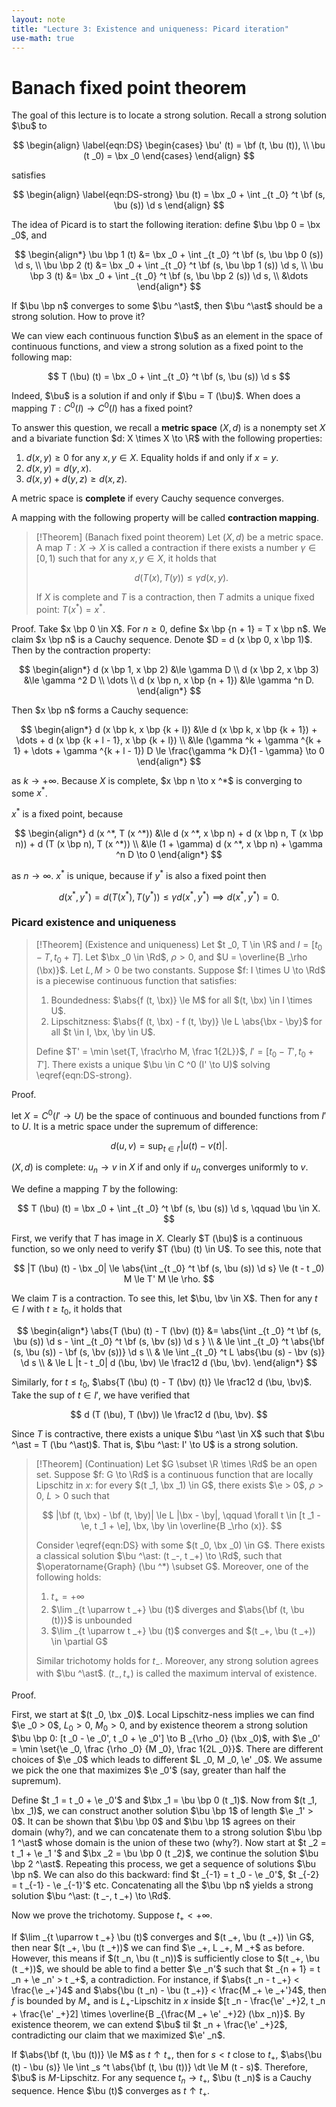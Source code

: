 ```yaml
---
layout: note
title: "Lecture 3: Existence and uniqueness: Picard iteration"
use-math: true
---
```

# Banach fixed point theorem

$$
\newcommand{\bx}{\boldsymbol x}
\newcommand{\by}{\boldsymbol y}
\newcommand{\bu}{\boldsymbol u}
\newcommand{\bv}{\boldsymbol v}
\newcommand{\bF}{\boldsymbol F}
\newcommand{\bf}{\boldsymbol f}
$$

The goal of this lecture is to locate a strong solution. Recall a strong solution $\bu$ to 

$$
\begin{align}
	\label{eqn:DS}
	\begin{cases}
		\bu' (t) = \bf (t, \bu (t)), \\
		\bu (t _0) = \bx _0
	\end{cases}
\end{align}
$$

satisfies

$$
	\begin{align}
	\label{eqn:DS-strong}
	\bu (t) = \bx _0 + \int _{t _0} ^t \bf (s, \bu (s)) \d s
	\end{align}
$$

The idea of Picard is to start the following iteration: define $\bu \bp 0 = \bx _0$, and

$$
	\begin{align*}
		\bu \bp 1 (t) &= \bx _0 + \int _{t _0} ^t \bf (s, \bu \bp 0 (s)) \d s, \\
		\bu \bp 2 (t) &= \bx _0 + \int _{t _0} ^t \bf (s, \bu \bp 1 (s)) \d s, \\
		\bu \bp 3 (t) &= \bx _0 + \int _{t _0} ^t \bf (s, \bu \bp 2 (s)) \d s, \\
		&\dots
	\end{align*}
$$

If $\bu \bp n$ converges to some $\bu ^\ast$, then $\bu ^\ast$ should be a strong solution. How to prove it?

We can view each continuous function $\bu$ as an element in the space of continuous functions, and view a strong solution as a fixed point to the following map:

$$
	T (\bu) (t) = \bx _0 + \int _{t _0} ^t \bf (s, \bu (s)) \d s
$$

Indeed, $\bu$ is a solution if and only if $\bu = T (\bu)$. When does a mapping $T: C ^0 (I) \to C ^0 (I)$ has a fixed point? 

To answer this question, we recall a **metric space** $(X, d)$ is a nonempty set $X$ and a bivariate function $d: X \times X \to \R$ with the following properties:

1. $d (x, y) \ge 0$ for any $x, y \in X$. Equality holds if and only if $x = y$.
2. $d (x, y) = d (y, x)$. 
3. $d (x, y) + d (y, z) \ge d (x, z)$. 

A metric space is **complete** if every Cauchy sequence converges.

A mapping with the following property will be called **contraction mapping**.

> [!Theorem] 
> (Banach fixed point theorem) Let $(X, d)$ be a metric space. A map $T: X \to X$ is called a contraction if there exists a number $\gamma \in [0, 1)$ such that for any $x, y \in X$, it holds that 
> 
> $$
> 	d(T (x), T (y)) \le \gamma d (x, y).
> $$
> 
> If $X$ is complete and $T$ is a contraction, then $T$ admits a unique fixed point: $T (x ^*) = x ^*$. 

Proof. Take $x \bp 0 \in X$. For $n \ge 0$, define $x \bp {n + 1} = T x \bp n$. We claim $x \bp n$ is a Cauchy sequence. Denote $D = d (x \bp 0, x \bp 1)$. Then by the contraction property: 

$$
\begin{align*}
	d (x \bp 1, x \bp 2) &\le \gamma D \\
	d (x \bp 2, x \bp 3) &\le \gamma ^2 D \\
	 \dots \\
	d (x \bp n, x \bp {n + 1}) &\le \gamma ^n D.
\end{align*}
$$

Then $x \bp n$ forms a Cauchy sequence:

$$
\begin{align*}
	d (x \bp k, x \bp {k + l}) &\le d (x \bp k, x \bp {k + 1}) + \dots + d (x \bp {k + l - 1}, x \bp {k + l}) \\
	&\le (\gamma ^k + \gamma ^{k + 1} + \dots + \gamma ^{k + l - 1}) D \le \frac{\gamma ^k D}{1 - \gamma} \to 0
\end{align*}
$$

as $k \to +\infty$. Because $X$ is complete, $x \bp n \to x ^*$ is converging to some $x ^\ast$.

$x ^*$ is a fixed point, because

$$
\begin{align*}
	d (x ^*, T (x ^*)) &\le d (x ^*, x \bp n) + d (x \bp n, T (x \bp n)) + d (T (x \bp n), T (x ^*)) \\
	&\le (1 + \gamma) d (x ^*, x \bp n) + \gamma ^n D \to 0
\end{align*}
$$

as $n \to \infty$. $x ^\ast$ is unique, because if $y ^*$ is also a fixed point then 

$$
	d (x ^*, y ^*) = d (T (x ^*), T (y ^*)) \le \gamma d (x ^*, y ^*) \implies d (x ^*, y ^*) = 0.
$$

### Picard existence and uniqueness

> [!Theorem]
> (Existence and uniqueness) Let $t _0, T \in \R$ and $I = [t _0 - T, t _0 + T]$. Let $\bx _0 \in \Rd$, $\rho > 0$, and $U = \overline{B _\rho (\bx)}$. 
> Let $L, M > 0$ be two constants.
> Suppose $f: I \times U \to \Rd$ is a piecewise continuous function that satisfies:
>
> 1. Boundedness: $\abs{f (t, \bx)} \le M$ for all $(t, \bx) \in I \times U$.
> 2. Lipschitzness: $\abs{f (t, \bx) - f (t, \by)} \le L \abs{\bx - \by}$ for all $t \in I, \bx, \by \in U$.
>
> Define $T' = \min \set{T, \frac\rho M, \frac 1{2L}}$, $I' = [t _0 - T', t _0 + T']$. 
> There exists a unique $\bu \in C ^0 (I' \to U)$ solving \eqref{eqn:DS-strong}.

Proof. 

let $X = C ^0 (I' \to U)$ be the space of continuous and bounded functions from $I'$ to $U$. It is a metric space under the supremum of difference:

$$
	d (u, v) = \sup _{t \in I'} |u (t) - v (t)|.
$$

$(X, d)$ is complete: $u _n \to v$ in $X$ if and only if $u _n$ converges uniformly to $v$. 

We define a mapping $T$ by the following: 

$$
	T (\bu) (t) = \bx _0 + \int _{t _0} ^t \bf (s, \bu (s)) \d s, \qquad \bu \in X.
$$

First, we verify that $T$ has image in $X$. Clearly $T (\bu)$ is a continuous function, so we only need to verify $T (\bu) (t) \in U$. To see this, note that 

$$
	|T (\bu) (t) - \bx _0| \le \abs{\int _{t _0} ^t \bf (s, \bu (s)) \d s} \le (t - t _0) M \le T' M \le \rho. 
$$

We claim $T$ is a contraction. To see this, let $\bu, \bv \in X$. Then for any $t \in I$ with $t \ge t _0$, it holds that 

$$
\begin{align*}
	\abs{T (\bu) (t) - T (\bv) (t)} &= \abs{\int _{t _0} ^t \bf (s, \bu (s)) \d s - \int _{t _0} ^t \bf (s, \bv (s)) \d s } \\
	& \le \int _{t _0} ^t \abs{\bf (s, \bu (s)) - \bf (s, \bv (s))} \d s \\
	& \le \int _{t _0} ^t L \abs{\bu (s) - \bv (s)} \d s \\
	& \le L |t - t _0| d (\bu, \bv) \le \frac12 d (\bu, \bv).
\end{align*}
$$

Similarly, for $t \le t _0$, $\abs{T (\bu) (t) - T (\bv) (t)} \le \frac12 d (\bu, \bv)$. 
Take the sup of $t \in I'$, we have verified that 

$$
	d (T (\bu), T (\bv)) \le \frac12 d (\bu, \bv).
$$

Since $T$ is contractive, there exists a unique $\bu ^\ast \in X$ such that $\bu ^\ast = T (\bu ^\ast)$. That is, $\bu ^\ast: I' \to U$ is a strong solution. 

> [!Theorem]
> (Continuation) Let $G \subset \R \times \Rd$ be an open set. Suppose $f: G \to \Rd$ is a continuous function that are locally Lipschitz in $x$: for every $(t _1, \bx _1) \in G$, there exists $\e > 0$, $\rho > 0$, $L > 0$ such that 
>
> $$
> 	|\bf (t, \bx) - \bf (t, \by)| \le L |\bx - \by|, \qquad \forall t \in [t _1 - \e, t _1 + \e], \bx, \by \in \overline{B _\rho (x)}.
> $$
>
> Consider \eqref{eqn:DS} with some $(t _0, \bx _0) \in G$. There exists a classical solution $\bu ^\ast: (t _-, t _+) \to \Rd$, such that $\operatorname{Graph} (\bu ^*) \subset G$. Moreover, one of the following holds:
> 
> 1. $t _+ = +\infty$
> 2. $\lim _{t \uparrow t _+} \bu (t)$ diverges and $\abs{\bf (t, \bu (t))}$ is unbounded 
> 3. $\lim _{t \uparrow t _+} \bu (t)$ converges and $(t _+, \bu (t _+)) \in \partial G$
> 
> Similar trichotomy holds for $t _-$. Moreover, any strong solution agrees with $\bu ^\ast$.
> $(t _-, t _+)$ is called the maximum interval of existence. 

Proof. 

First, we start at $(t _0, \bx _0)$. Local Lipschitz-ness implies we can find $\e _0 > 0$, $L _0 > 0$, $M _0 > 0$, and by existence theorem a strong solution $\bu \bp 0: [t _0 - \e _0', t _0 + \e _0'] \to B _{\rho _0} (\bx _0)$, with $\e _0' = \min \set{\e _0, \frac {\rho _0} {M _0}, \frac 1{2L _0}}$. There are different choices of $\e _0$ which leads to different $L _0, M _0, \e' _0$. We assume we pick the one that maximizes $\e _0'$ (say, greater than half the supremum). 

Define $t _1 = t _0 + \e _0'$ and $\bx _1 = \bu \bp 0 (t _1)$. Now from $(t _1, \bx _1)$, we can construct another solution $\bu \bp 1$ of length $\e _1' > 0$. It can be shown that $\bu \bp 0$ and $\bu \bp 1$ agrees on their domain (why?), and we can concatenate them to a strong solution $\bu \bp 1 ^\ast$ whose domain is the union of these two (why?). Now start at $t _2 = t _1 + \e _1 '$ and $\bx _2 = \bu \bp 0 (t _2)$, we continue the solution $\bu \bp 2 ^\ast$. Repeating this process, we get a sequence of solutions $\bu \bp n$. We can also do this backward: find $t _{-1} = t _0 - \e _0'$, $t _{-2} = t _{-1} - \e _{-1}'$ etc. Concatenating all the $\bu \bp n$ yields a strong solution $\bu ^\ast: (t _-, t _+) \to \Rd$.

Now we prove the trichotomy. Suppose $t _+ < +\infty$.

If $\lim _{t \uparrow t _+} \bu (t)$ converges and $(t _+, \bu (t _+)) \in G$, then near $(t _+, \bu (t _+))$ we can find $\e _+, L _+, M _+$ as before. However, this means if $(t _n, \bu (t _n))$ is sufficiently close to $(t _+, \bu (t _+))$, we should be able to find a better $\e _n'$ such that $t _{n + 1} = t _n + \e _n' > t _+$, a contradiction. For instance, if $\abs{t _n - t _+} < \frac{\e _+'}4$ and $\abs{\bu (t _n) - \bu (t _+)} < \frac{M _+ \e _+'}4$, then $f$ is bounded by $M _+$ and is $L _+$-Lipschitz in $x$ inside $[t _n - \frac{\e' _+}2, t _n + \frac{\e' _+}2] \times \overline{B _{\frac{M _+ \e' _+}2} (\bx _n)}$. By existence theorem, we can extend $\bu$ til $t _n + \frac{\e' _+}2$, contradicting our claim that we maximized $\e' _n$. 

If $\abs{\bf (t, \bu (t))} \le M$ as $t \uparrow t _+$, then for $s < t$ close to $t _+$, $\abs{\bu (t) - \bu (s)} \le \int _s ^t \abs{\bf (t, \bu (t))} \dt \le M (t - s)$. Therefore, $\bu$ is $M$-Lipschitz. For any sequence $t _n \to t _+$, $\bu (t _n)$ is a Cauchy sequence. Hence $\bu (t)$ converges as $t \uparrow t _+$.
